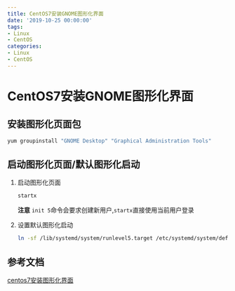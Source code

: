```yaml
---
title: CentOS7安装GNOME图形化界面
date: '2019-10-25 00:00:00'
tags:
- Linux
- CentOS
categories:
- Linux
- CentOS
---
```

# CentOS7安装GNOME图形化界面

## 安装图形化页面包
```bash
yum groupinstall "GNOME Desktop" "Graphical Administration Tools"
```

## 启动图形化页面/默认图形化启动
1. 启动图形化页面

   ```bash
   startx
   ```

   **注意**
   `init 5`命令会要求创建新用户,`startx`直接使用当前用户登录

2. 设置默认图形化启动

   ```bash
   ln -sf /lib/systemd/system/runlevel5.target /etc/systemd/system/default.target
   ```


## 参考文档
[centos7安装图形化界面](https://cloud.tencent.com/developer/article/1197735)
